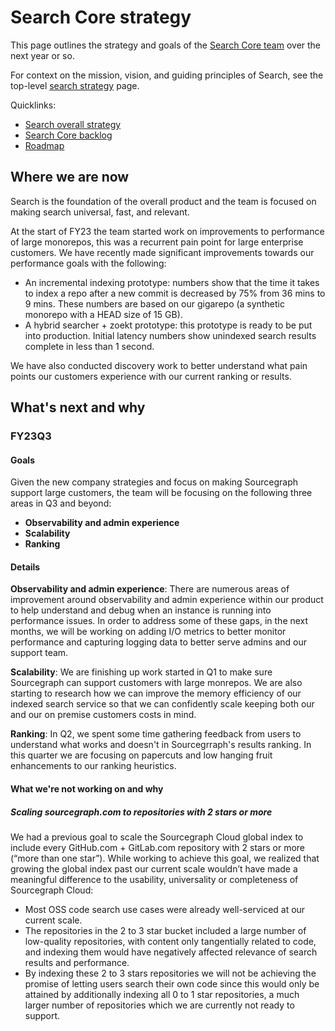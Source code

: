 # Search Core strategy

This page outlines the strategy and goals of the [Search Core team](../../../departments/engineering/teams/search/core.md) over the next year or so.

For context on the mission, vision, and guiding principles of Search, see the top-level [search strategy](index.md) page.

Quicklinks:

- [Search overall strategy](../index.md)
- [Search Core backlog](https://github.com/sourcegraph/sourcegraph/issues?q=is%3Aopen+is%3Aissue+label%3Ateam%2Fsearch-core)
- [Roadmap](https://github.com/orgs/sourcegraph/projects/214/views/21?filterQuery=quarter%3A%22FY23+Q2%22+owning-team%3A%22Search+core%22+)

## Where we are now

Search is the foundation of the overall product and the team is focused on making search universal, fast, and relevant.

At the start of FY23 the team started work on improvements to performance of large monorepos, this was a recurrent pain point for large enterprise customers. We have recently made significant improvements towards our performance goals with the following:

- An incremental indexing prototype: numbers show that the time it takes to index a repo after a new commit is decreased by 75% from 36 mins to 9 mins. These numbers are based on our gigarepo (a synthetic monorepo with a HEAD size of 15 GB).
- A hybrid searcher + zoekt prototype: this prototype is ready to be put into production. Initial latency numbers show unindexed search results complete in less than 1 second.

We have also conducted discovery work to better understand what pain points our customers experience with our current ranking or results.

## What's next and why

### FY23Q3

#### Goals

Given the new company strategies and focus on making Sourcegraph support large customers, the team will be focusing on the following three areas in Q3 and beyond: 

- **Observability and admin experience**
- **Scalability** 
- **Ranking**

#### Details

**Observability and admin experience**: There are numerous areas of improvement around observability and admin experience within our product to help understand and debug when an instance is running into performance issues. In order to address some of these gaps, in the next months, we will be working on adding I/O metrics to better monitor performance and capturing logging data to better serve admins and our support team.

**Scalability**: We are finishing up work started in Q1 to make sure Sourcegraph can support customers with large monrepos. We are also starting to research how we can improve the memory efficiency of our indexed search service so that we can confidently scale keeping both our and our on premise customers costs in mind.

**Ranking**: In Q2, we spent some time gathering feedback from users to understand what works and doesn't in Sourcegrraph's results ranking. In this quarter we are focusing on papercuts and low hanging fruit enhancements to our ranking heuristics.

#### What we're not working on and why

##### Scaling sourcegraph.com to repositories with 2 stars or more

We had a previous goal to scale the Sourcegraph Cloud global index to include every GitHub.com + GitLab.com repository with 2 stars or more (“more than one star”). While working to achieve this goal, we realized that growing the global index past our current scale wouldn’t have made a meaningful difference to the usability, universality or completeness of Sourcegraph Cloud:

- Most OSS code search use cases were already well-serviced at our current scale.
- The repositories in the 2 to 3 star bucket included a large number of low-quality repositories, with content only tangentially related to code, and indexing them would have negatively affected relevance of search results and performance.
- By indexing these 2 to 3 stars repositories we will not be achieving the promise of letting users search their own code since this would only be attained by additionally indexing all 0 to 1 star repositories, a much larger number of repositories which we are currently not ready to support.
